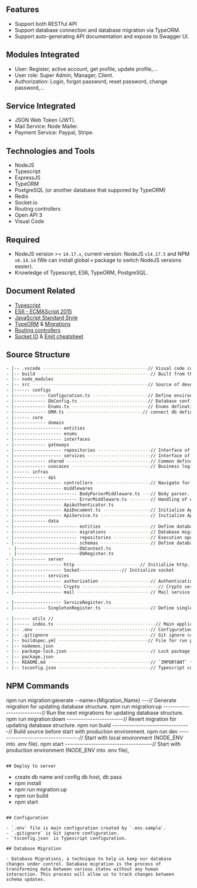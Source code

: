 
## Features
* Support both RESTful API 
* Support database connection and database migration via TypeORM.
* Support auto-generating API documentation and expose to Swagger UI.
## Modules Integrated

* User: Register, active account, get profile, update profile,...
* User role: Super Admin, Manager, Client.
* Authorization: Login, forgot password, reset password, change password,...

## Service Integrated

* JSON Web Token (JWT).
* Mail Service: Node Mailer.
* Payment Service: Paypal, Stripe.

## Technologies and Tools

- NodeJS
- Typescript
- ExpressJS
- TypeORM
- PostgreSQL (or another database that suppored by TypeORM)
- Redis
- Socket.io
- Routing controllers
- Open API 3
- Visual Code

## Required

- NodeJS version >= `14.17.x`, current version: NodeJS `v14.17.5` and NPM `v6.14.14` (We can install global `n` package to switch NodeJS versions easier).
- Knowledge of Typescript, ES6, TypeORM, PostgreSQL.

## Document Related

- [Typescript](https://github.com/Microsoft/TypeScript#documentation)
- [ES6 - ECMAScript 2015](http://es6-features.org)
- [JavaScript Standard Style](https://standardjs.com/rules.html)
- [TypeORM](https://github.com/typeorm/typeorm) & [Migrations](https://github.com/typeorm/typeorm/blob/master/docs/migrations.md#migrations)
- [Routing controllers](https://github.com/typestack/routing-controllers#routing-controllers)
- [Socket IO](https://web.socket/docs/) & [Emit cheatsheet](https://web.socket/docs/emit-cheatsheet/)

## Source Structure

```sh
- |-- .vscode ----------------------------------------// Visual code configuration.
- |-- build -------------------------------------------// Built from the src directory.
- |-- node_modules
- |-- src --------------------------------------------// Source of development.
- |------ configs
- |------------ Configuration.ts ---------------------// Define environment variables from .env file.
- |------------ DbConfig.ts --------------------------// Database configuration.
- |------------ Enums.ts -----------------------------// Enums defination.
- |------------ ORM.ts -----------------------------// connect db defination.
- |------ core
- |------------ domain
- |------------------ entities
- |------------------ enums
- |------------------ interfaces
- |------------ gateways
- |------------------ repositories --------------------// Interface of repositories.
- |------------------ services ------------------------// Interface of services.
- |------------ shared --------------------------------// Common defination.
- |------------ usecases ------------------------------// Business logic.
- |------ infras
- |------------ api
- |------------------ controllers ---------------------// Navigate for requests.
- |------------------ middlewares
- |------------------------ BodyParserMiddleware.ts ---// Body parser.
- |------------------------ ErrorMiddleware.ts --------// Handling of errors.
- |------------------ ApiAuthenticator.ts
- |------------------ ApiDocument.ts ------------------// Initialize Api document.
- |------------------ ApiService.ts -------------------// Initialize Api service.
- |------------ data
- |------------------------ entities ------------------// Define database structure.
- |------------------------ migrations ----------------// Database migrations.
- |------------------------ repositories --------------// Execution operations.
- |------------------------ schemas -------------------// Define database schemas.
 - |------------------------DbContext.ts
 - |------------------------DbRegister.ts                          
- |------------ server
- |------------------ http ------------------------// Initialize http.
- |------------------ Socket----------------// Initialize socket 
- |------------ services
- |------------------ authorization -------------------// Authentication service.
- |------------------ Crypto -----------------------------// Crypto service.
- |------------------ mail ----------------------------// Mail service.

- |------------------ ServiceRegister.ts
- |------------ SingletonRegister.ts ------------------// Define singleton and need to load first.

- |------ utils //
- |------ index.ts --------------------------------------// Main application.
- |-- .env --------------------------------------------// Configuration cloned from `.env.sample` and we need to add to `.gitignore`.
- |-- .gitignore --------------------------------------// Git ignore configuration.
- |-- buildspec.yml ----------------------------------// File for run pipeline on aws
- |-- nodemon.json
- |-- package-lock.json -------------------------------// Lock package version and should not add to `.gitignore`.
- |-- package.json
- |-- README.md ---------------------------------------// `IMPORTANT` to start the project.
- |-- tsconfig.json -----------------------------------// Typescript configuration.
```

## NPM Commands


npm run migration:generate --name={Migration_Name} ---// Generate migration for updating database structure.
npm run migration:up --------------------------// Run the next migrations for updating database structure.
npm run migration:down ------------------------// Revert migration for updating database structure.
npm run build ---------------------------------// Build source before start with production environment.
npm run dev -----------------------------------// Start with local environment (NODE_ENV into .env file).
npm start -------------------------------------// Start with production environment (NODE_ENV into .env file), 


```

## Deploy to server

```
- create db name and config db host, db pass
- npm install
- npm run migration:up
- npm run build
- npm start 
```

## Configuration

- `.env` file is main configuration created by `.env.sample`.
- `.gitignore` is Git ignore configuration.
- `tsconfig.json` is Typescript configuration.

## Database Migration

- Database Migrations, a technique to help us keep our database changes under control. Database migration is the process of transforming data between various states without any human interaction. This process will allow us to track changes between schema updates.


